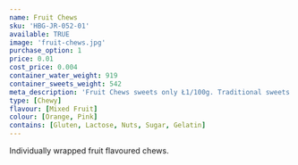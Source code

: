 ```yaml
---
name: Fruit Chews
sku: 'HBG-JR-052-01'
available: TRUE
image: 'fruit-chews.jpg'
purchase_option: 1
price: 0.01
cost_price: 0.004
container_water_weight: 919
container_sweets_weight: 542
meta_description: 'Fruit Chews sweets only Ł1/100g. Traditional sweets and more at Humbugs Confectionery Store. Specialists in satisfying your sweet tooth!'
type: [Chewy]
flavour: [Mixed Fruit]
colour: [Orange, Pink]
contains: [Gluten, Lactose, Nuts, Sugar, Gelatin]
---
```

Individually wrapped fruit flavoured chews.